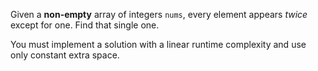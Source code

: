 Given a **non-empty** array of integers `nums`, every element appears *twice* except for one. Find that single one.

You must implement a solution with a linear runtime complexity and use only constant extra space.